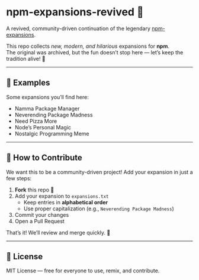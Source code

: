 # npm-expansions-revived 🎉

A revived, community-driven continuation of the legendary [npm-expansions](https://github.com/npm/npm-expansions).  

This repo collects *new, modern, and hilarious* expansions for **npm**.  
The original was archived, but the fun doesn’t stop here — let’s keep the tradition alive! 🚀

---

## 📖 Examples
Some expansions you’ll find here:
- Namma Package Manager
- Neverending Package Madness
- Need Pizza More
- Node’s Personal Magic
- Nostalgic Programming Meme

---

## 🚀 How to Contribute
We want this to be a community-driven project! Add your expansion in just a few steps:

1. **Fork** this repo 🍴  
2. Add your expansion to `expansions.txt`  
   - Keep entries in **alphabetical order**  
   - Use proper capitalization (e.g., `Neverending Package Madness`)  
3. Commit your changes  
4. Open a Pull Request  

That’s it! We’ll review and merge quickly. 🚀  

---

## 📜 License
MIT License — free for everyone to use, remix, and contribute.
